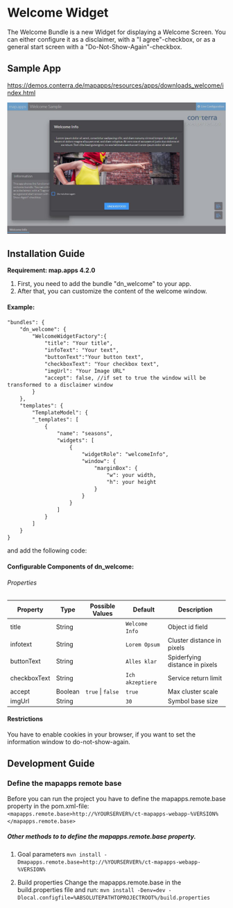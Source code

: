 # Welcome Widget
The Welcome Bundle is a new Widget for displaying a Welcome Screen. You can either configure it as a disclaimer, with a "I agree"-checkbox, or as a general start screen with a "Do-Not-Show-Again"-checkbox.

Sample App
------------------
https://demos.conterra.de/mapapps/resources/apps/downloads_welcome/index.html

![Screenshot Sample App Welcome](https://github.com/conterra/mapapps-welcome/blob/master/Screenshot.JPG)

Installation Guide
------------------
**Requirement: map.apps 4.2.0**

1. First, you need to add the bundle "dn_welcome" to your app.
2. After that, you can customize the content of the welcome window.

#### Example:

```
"bundles": {
    "dn_welcome": {
        "WelcomeWidgetFactory":{
            "title": "Your title",
            "infoText": "Your text",
            "buttonText":"Your button text",
            "checkboxText": "Your checkbox text",
            "imgUrl": "Your Image URL"
            "accept": false, //if set to true the window will be transformed to a disclaimer window
        }
    },
    "templates": {
        "TemplateModel": {
        "_templates": [
            {
                "name": "seasons",
                "widgets": [  
                    {
                        "widgetRole": "welcomeInfo",
                        "window": {
                            "marginBox": {
                                "w": your width,
                                "h": your height
                            }
                        }
                    }
                ]
            }
        ]
    }
}
```
     
and add the following code:

#### Configurable Components of dn_welcome:
 
###### Properties
 | Property                       | Type    | Possible Values               | Default            | Description                          |
 |--------------------------------|---------|-------------------------------|--------------------|--------------------------------------|
 | title                          | String  |                               |```Welcome Info```  | Object id field                      |
 | infotext                       | String  |                               |```Lorem Opsum```   | Cluster distance in pixels           |
 | buttonText                     | String  |                               |```Alles klar```    | Spiderfying distance in pixels       |
 | checkboxText                   | String  |                               |```Ich akzeptiere```| Service return limit                 |
 | accept                         | Boolean |```true``` &#124; ```false```  |```true```          | Max cluster scale                    |
 | imgUrl                         | String  |                               |```30```            | Symbol base size                     |

#### Restrictions
You have to enable cookies in your browser, if you want to set the information window to do-not-show-again.

Development Guide
------------------
### Define the mapapps remote base
Before you can run the project you have to define the mapapps.remote.base property in the pom.xml-file:
`<mapapps.remote.base>http://%YOURSERVER%/ct-mapapps-webapp-%VERSION%</mapapps.remote.base>`

##### Other methods to to define the mapapps.remote.base property.
1. Goal parameters
`mvn install -Dmapapps.remote.base=http://%YOURSERVER%/ct-mapapps-webapp-%VERSION%`

2. Build properties
Change the mapapps.remote.base in the build.properties file and run:
`mvn install -Denv=dev -Dlocal.configfile=%ABSOLUTEPATHTOPROJECTROOT%/build.properties`
